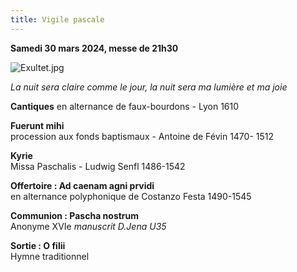 ```yaml
---
title: Vigile pascale
---
```

**Samedi 30 mars 2024, messe de 21h30**

![Exultet.jpg]({{site.baseurl}}/images/Exultet.jpg)

*La nuit sera claire comme le jour, la nuit sera ma lumière et ma joie*

**Cantiques** en alternance de faux-bourdons - Lyon 1610

**Fuerunt mihi**  
procession aux fonds baptismaux - Antoine de Févin 1470- 1512

**Kyrie**  
Missa Paschalis - Ludwig Senfl 1486-1542

**Offertoire : Ad caenam agni prvidi**  
en alternance polyphonique de Costanzo Festa 1490-1545

**Communion : Pascha nostrum**  
Anonyme XVIe *manuscrit D.Jena U35*

**Sortie : O filii**  
Hymne traditionnel
